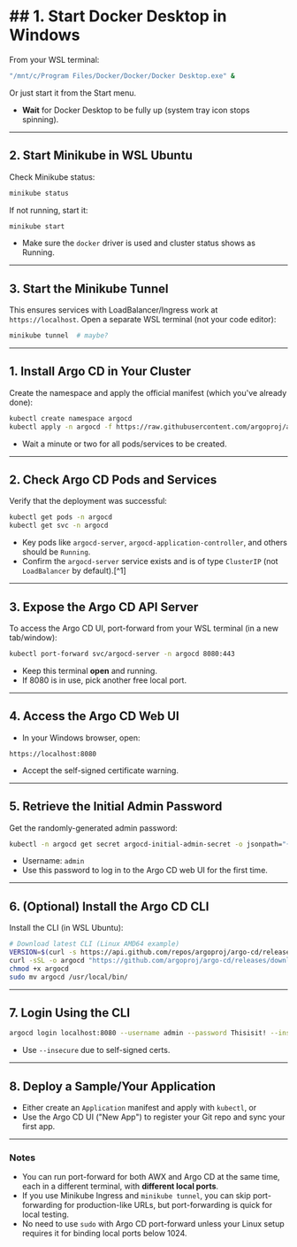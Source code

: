 # \#\# 1. **Start Docker Desktop in Windows**

From your WSL terminal:

```bash
"/mnt/c/Program Files/Docker/Docker/Docker Desktop.exe" &
```

Or just start it from the Start menu.

- **Wait** for Docker Desktop to be fully up (system tray icon stops spinning).

***

## 2. **Start Minikube in WSL Ubuntu**

Check Minikube status:

```bash
minikube status
```

If not running, start it:

```bash
minikube start
```

- Make sure the `docker` driver is used and cluster status shows as Running.

***

## 3. **Start the Minikube Tunnel**

This ensures services with LoadBalancer/Ingress work at `https://localhost`.
Open a separate WSL terminal (not your code editor):

```bash
minikube tunnel  # maybe?
```

***

## 1. **Install Argo CD in Your Cluster**

Create the namespace and apply the official manifest (which you've already done):

```bash
kubectl create namespace argocd
kubectl apply -n argocd -f https://raw.githubusercontent.com/argoproj/argo-cd/stable/manifests/install.yaml
```

- Wait a minute or two for all pods/services to be created.

***

## 2. **Check Argo CD Pods and Services**

Verify that the deployment was successful:

```bash
kubectl get pods -n argocd
kubectl get svc -n argocd
```

- Key pods like `argocd-server`, `argocd-application-controller`, and others should be `Running`.
- Confirm the `argocd-server` service exists and is of type `ClusterIP` (not `LoadBalancer` by default).[^1]

***

## 3. **Expose the Argo CD API Server**

To access the Argo CD UI, port-forward from your WSL terminal (in a new tab/window):

```bash
kubectl port-forward svc/argocd-server -n argocd 8080:443
```

- Keep this terminal **open** and running.
- If 8080 is in use, pick another free local port.

***

## 4. **Access the Argo CD Web UI**

- In your Windows browser, open:

```
https://localhost:8080
```

- Accept the self-signed certificate warning.

***

## 5. **Retrieve the Initial Admin Password**

Get the randomly-generated admin password:

```bash
kubectl -n argocd get secret argocd-initial-admin-secret -o jsonpath="{.data.password}" | base64 --decode && echo
```

- Username: `admin`
- Use this password to log in to the Argo CD web UI for the first time.

***

## 6. **(Optional) Install the Argo CD CLI**

Install the CLI (in WSL Ubuntu):

```bash
# Download latest CLI (Linux AMD64 example)
VERSION=$(curl -s https://api.github.com/repos/argoproj/argo-cd/releases/latest | grep tag_name | cut -d '"' -f 4)
curl -sSL -o argocd "https://github.com/argoproj/argo-cd/releases/download/${VERSION}/argocd-linux-amd64"
chmod +x argocd
sudo mv argocd /usr/local/bin/
```


***

## 7. **Login Using the CLI**

```bash
argocd login localhost:8080 --username admin --password Thisisit! --insecure
```

- Use `--insecure` due to self-signed certs.

***

## 8. **Deploy a Sample/Your Application**

- Either create an `Application` manifest and apply with `kubectl`, or
- Use the Argo CD UI ("New App") to register your Git repo and sync your first app.

***

### **Notes**

- You can run port-forward for both AWX and Argo CD at the same time, each in a different terminal, with **different local ports**.
- If you use Minikube Ingress and `minikube tunnel`, you can skip port-forwarding for production-like URLs, but port-forwarding is quick for local testing.
- No need to use `sudo` with Argo CD port-forward unless your Linux setup requires it for binding local ports below 1024.
